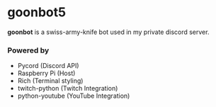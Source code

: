 # goonbot5

**goonbot** is a swiss-army-knife bot used in my private discord server.

### Powered by
- Pycord (Discord API)
- Raspberry Pi (Host)
- Rich (Terminal styling)
- twitch-python (Twitch Integration)
- python-youtube (YouTube Integration)